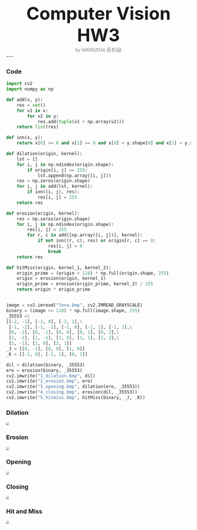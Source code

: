 <center><font size="30"><b>Computer Vision HW3</b></font></center>
<center><span style="font-weight:light; color:#7a7a7a; font-family:Merriweather;">by b06902034 </span><span style="font-weight:light; color:#7a7a7a; font-family:Noto Serif CJK SC;">黃柏諭</span></center>
---

### Code

```python
import cv2
import numpy as np

def add(x, y):
    res = set()
    for v1 in x:
        for v2 in y:
            res.add(tuple(v1 + np.array(v2)))
    return list(res)

def inn(x, y):
    return x[0] >= 0 and x[1] >= 0 and x[0] < y.shape[0] and x[1] < y.shape[1]

def dilation(origin, kernel):
    lst = []
    for i, j in np.ndindex(origin.shape):
        if origin[i, j] == 255:
            lst.append(np.array([i, j]))
    res = np.zeros(origin.shape)
    for i, j in add(lst, kernel):
        if inn((i, j), res):
            res[i, j] = 255
    return res

def erosion(origin, kernel):
    res = np.zeros(origin.shape)
    for i, j in np.ndindex(origin.shape):
        res[i, j] = 255
        for r, c in add([np.array([i, j])], kernel):
            if not inn((r, c), res) or origin[r, c] == 0:
                res[i, j] = 0
                break
    return res

def hitMiss(origin, kernel_1, kernel_2):
    origin_prime = (origin < 128) * np.full(origin.shape, 255)
    origin = erosion(origin, kernel_1)
    origin_prime = erosion(origin_prime, kernel_2) / 255
    return origin * origin_prime


image = cv2.imread("lena.bmp", cv2.IMREAD_GRAYSCALE)
binary = (image >= 128) * np.full(image.shape, 255)
_35553 =\
[[-2, -1], [-2, 0], [-2, 1],\
 [-1, -2], [-1, -1], [-1, 0], [-1, 1], [-1, 2],\
 [0, -2], [0, -1], [0, 0], [0, 1], [0, 2],\
 [1, -2], [1, -1], [1, 0], [1, 1], [1, 2],\
 [2, -1], [2, 0], [2, 1]]
_J = [[0, -1], [0, 0], [1, 0]]
_K = [[-1, 0], [-1, 1], [0, 1]]

dil = dilation(binary, _35553)
ero = erosion(binary, _35553)
cv2.imwrite("1_dilation.bmp", dil)
cv2.imwrite("2_erosion.bmp", ero)
cv2.imwrite("3_opening.bmp", dilation(ero, _35553))
cv2.imwrite("4_closing.bmp", erosion(dil, _35553))
cv2.imwrite("5_hitmiss.bmp", hitMiss(binary, _J, _K))
```



### Dilation

<img src="/home/alec/Documents/ComputerVision/homework4/code/1_dilation.bmp" style="zoom:50%;" />



### Erosion

<img src="/home/alec/Documents/ComputerVision/homework4/code/2_erosion.bmp" style="zoom:50%;" />

### Opening

<img src="/home/alec/Documents/ComputerVision/homework4/code/3_opening.bmp" style="zoom:50%;" />

### Closing

<img src="/home/alec/Documents/ComputerVision/homework4/code/4_closing.bmp" style="zoom:50%;" />


### Hit and Miss

<img src="/home/alec/Documents/ComputerVision/homework4/code/5_hitmiss.bmp" style="zoom:50%;" />